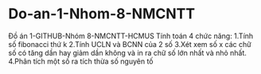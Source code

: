# Do-an-1-Nhom-8-NMCNTT
Đồ án 1-GITHUB-Nhóm 8-NMCNTT-HCMUS
Tính toán 4 chức năng: 
1.Tính số fibonacci thứ k
2.Tính UCLN và BCNN của 2 số
3.Xét xem số x các chữ số có tăng dần hay giảm dần không và in ra chữ số lớn nhất và nhỏ nhất.
4.Phân tích một số ra tích thừa số nguyên tố

